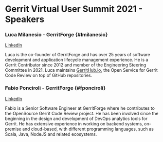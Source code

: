 # Gerrit Virtual User Summit 2021 - Speakers

### Luca Milanesio - GerritForge {#lmilanesio}

[LinkedIn](https://www.linkedin.com/in/lucamilanesio/)

Luca is the co-founder of GerritForge and has over 25 years of software development
and application lifecycle management experience.
He is a Gerrit Contributor since 2012 and member of the Engineering Steering Committee in 2021.
Luca maintains [GerritHub.io](https://gerrithub.io), the Open Service for Gerrit Code Review
on top of GitHub repositories.

### Fabio Ponciroli - GerritForge {#fponciroli}

[LinkedIn](https://uk.linkedin.com/in/fponciroli/)

Fabio is a Senior Software Engineer at GerritForge where he contributes to the
OpenSource Gerrit Code Review project.
He has been involved since the beginning in the design and development of DevOps
analytics tools for Gerrit.
He has extensive experience in working on backend systems, on-premise and
cloud-based, with different programming languages, such as Scala, Java, NodeJS
and related ecosystems.